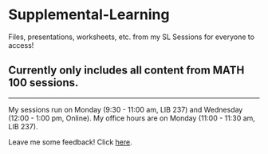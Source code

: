 # Supplemental-Learning
Files, presentations, worksheets, etc. from my SL Sessions for everyone to access!

## Currently only includes all content from MATH 100 sessions.
---
My sessions run on Monday (9:30 - 11:00 am, LIB 237) and Wednesday (12:00 - 1:00 pm, Online).
My office hours are on Monday (11:00 - 11:30 am, LIB 237).

Leave me some feedback! Click [here](https://iht3n5zgshu.typeform.com/to/k7aORYAf).
